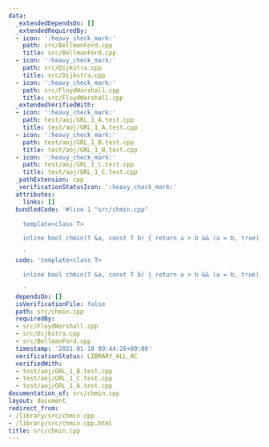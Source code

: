 ```yaml
---
data:
  _extendedDependsOn: []
  _extendedRequiredBy:
  - icon: ':heavy_check_mark:'
    path: src/BellmanFord.cpp
    title: src/BellmanFord.cpp
  - icon: ':heavy_check_mark:'
    path: src/Dijkstra.cpp
    title: src/Dijkstra.cpp
  - icon: ':heavy_check_mark:'
    path: src/FloydWarshall.cpp
    title: src/FloydWarshall.cpp
  _extendedVerifiedWith:
  - icon: ':heavy_check_mark:'
    path: test/aoj/GRL_1_A.test.cpp
    title: test/aoj/GRL_1_A.test.cpp
  - icon: ':heavy_check_mark:'
    path: test/aoj/GRL_1_B.test.cpp
    title: test/aoj/GRL_1_B.test.cpp
  - icon: ':heavy_check_mark:'
    path: test/aoj/GRL_1_C.test.cpp
    title: test/aoj/GRL_1_C.test.cpp
  _pathExtension: cpp
  _verificationStatusIcon: ':heavy_check_mark:'
  attributes:
    links: []
  bundledCode: '#line 1 "src/chmin.cpp"

    template<class T>

    inline bool chmin(T &a, const T b) { return a > b && (a = b, true); }

    '
  code: 'template<class T>

    inline bool chmin(T &a, const T b) { return a > b && (a = b, true); }

    '
  dependsOn: []
  isVerificationFile: false
  path: src/chmin.cpp
  requiredBy:
  - src/FloydWarshall.cpp
  - src/Dijkstra.cpp
  - src/BellmanFord.cpp
  timestamp: '2021-01-18 09:44:26+09:00'
  verificationStatus: LIBRARY_ALL_AC
  verifiedWith:
  - test/aoj/GRL_1_B.test.cpp
  - test/aoj/GRL_1_C.test.cpp
  - test/aoj/GRL_1_A.test.cpp
documentation_of: src/chmin.cpp
layout: document
redirect_from:
- /library/src/chmin.cpp
- /library/src/chmin.cpp.html
title: src/chmin.cpp
---
```

